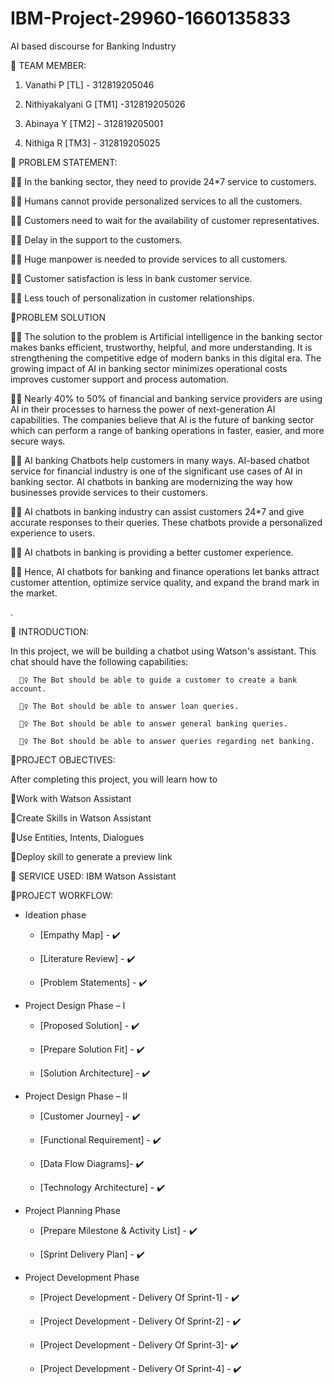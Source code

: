 # IBM-Project-29960-1660135833
AI based discourse for Banking Industry

🎉 TEAM MEMBER:

1. Vanathi P [TL] - 312819205046

2. Nithiyakalyani G [TM1] -312819205026

3. Abinaya Y [TM2] - 312819205001

4. Nithiga R [TM3] - 312819205025
 
🎉 PROBLEM STATEMENT:

🙅‍♀️ In the banking sector, they need to provide 24*7 service to customers.

🙅‍♀️ Humans cannot provide personalized services to all the customers.

🙅‍♀️ Customers need to wait for the availability of customer representatives.

🙅‍♀️ Delay in the support to the customers.

🙅‍♀️ Huge manpower is needed to provide services to all customers.

🙅‍♀️ Customer satisfaction is less in bank customer service.

🙅‍♀️ Less touch of personalization in customer relationships.


🎉PROBLEM SOLUTION

🙋‍♀️ The solution to the problem is Artificial intelligence in the banking sector makes banks efficient, trustworthy, helpful, and more understanding. It is strengthening the competitive edge of modern banks in this digital era. The growing impact of AI in banking sector minimizes operational costs improves customer support and process automation.

🙋‍♀️ Nearly 40% to 50% of financial and banking service providers are using AI in their processes to harness the power of next-generation AI capabilities. The companies believe that AI is the future of banking sector which can perform a range of banking operations in faster, easier, and more secure ways.

🙋‍♀️ AI banking Chatbots help customers in many ways. AI-based chatbot service for financial industry is one of the significant use cases of AI in banking sector. AI chatbots in banking are modernizing the way how businesses provide services to their customers.

🙋‍♀️ AI chatbots in banking industry can assist customers 24*7 and give accurate responses to their queries. These chatbots provide a personalized experience to users.

🙋‍♀️ AI chatbots in banking is providing a better customer experience.

🙋‍♀️ Hence, AI chatbots for banking and finance operations let banks attract customer attention, optimize service quality, and expand the brand mark in the market.

.


🎉 INTRODUCTION: 

In this project, we will be building a chatbot using Watson's assistant. This chat should have the following capabilities:

      💁‍♀️ The Bot should be able to guide a customer to create a bank account.

      💁‍♀️ The Bot should be able to answer loan queries.

      💁‍♀️ The Bot should be able to answer general banking queries.

      💁‍♀️ The Bot should be able to answer queries regarding net banking.
      
🎉PROJECT OBJECTIVES:

After completing this project, you will learn how to

🏴󠁧󠁢󠁳󠁣󠁴󠁿Work with Watson Assistant

🏴󠁧󠁢󠁳󠁣󠁴󠁿Create Skills in Watson Assistant

🏴󠁧󠁢󠁳󠁣󠁴󠁿Use Entities, Intents, Dialogues

🏴󠁧󠁢󠁳󠁣󠁴󠁿Deploy skill to generate a preview link

🎉 SERVICE USED:
IBM Watson Assistant

🎉PROJECT WORKFLOW:

  * Ideation phase
      
      * [Empathy Map] - ✔️ 
      
      * [Literature Review] - ✔️ 
    
      * [Problem Statements] - ✔️ 
      
  * Project Design Phase – I
       
      * [Proposed Solution] - ✔️ 
      
      * [Prepare Solution Fit] - ✔️ 
      
      * [Solution Architecture] - ✔️ 
      
  * Project Design Phase – II
  
      * [Customer Journey] - ✔️ 
      
      * [Functional Requirement] - ✔️ 
      
      * [Data Flow Diagrams]- ✔️ 
      
      * [Technology Architecture] - ✔️ 
      
  * Project Planning Phase
  
      * [Prepare Milestone & Activity List] - ✔️
      
      * [Sprint Delivery Plan] - ✔️
      
  * Project Development Phase
  
      * [Project Development - Delivery Of Sprint-1] - ✔️
      
      * [Project Development - Delivery Of Sprint-2] - ✔️ 
          
      * [Project Development - Delivery Of Sprint-3]- ✔️
      
      * [Project Development - Delivery Of Sprint-4] - ✔️





